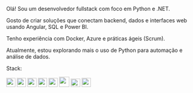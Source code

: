 Olá! Sou um desenvolvedor fullstack com foco em Python e .NET.

Gosto de criar soluções que conectam backend, dados e interfaces web usando Angular, SQL e Power BI.

Tenho experiência com Docker, Azure e práticas ágeis (Scrum).

Atualmente, estou explorando mais o uso de Python para automação e análise de dados.

Stack:

<img src="https://cdn.jsdelivr.net/gh/devicons/devicon/icons/csharp/csharp-original.svg" width="24" height="24"/> <img src="https://cdn.jsdelivr.net/gh/devicons/devicon@latest/icons/dotnetcore/dotnetcore-original.svg" width="24" height="24"/>
<img src="https://cdn.jsdelivr.net/gh/devicons/devicon/icons/angular/angular-original.svg" width="24" height="24"/> 
<img src="https://cdn.jsdelivr.net/gh/devicons/devicon/icons/python/python-original.svg" width="24" height="24"/> 
<img src="https://cdn.jsdelivr.net/gh/devicons/devicon@latest/icons/microsoftsqlserver/microsoftsqlserver-original.svg" width="24" height="24"/> 
<img src="https://cdn.jsdelivr.net/gh/devicons/devicon/icons/docker/docker-original.svg" width="27" height="27"/> 
<img src="https://cdn.jsdelivr.net/gh/devicons/devicon/icons/git/git-original.svg" width="25" height="22"/> 
<img src="https://cdn.jsdelivr.net/gh/devicons/devicon/icons/azure/azure-original.svg" width="24" height="24"/>

